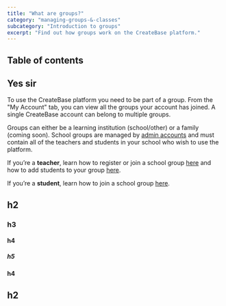 ```yaml
---
title: "What are groups?"
category: "managing-groups-&-classes"
subcategory: "Introduction to groups"
excerpt: "Find out how groups work on the CreateBase platform."
---
```


## Table of contents

## Yes sir

To use the CreateBase platform you need to be part of a group. From the "My Account" tab, you can view all the groups your account has joined. A single CreateBase account can belong to multiple groups.

Groups can either be a learning institution (school/other) or a family (coming soon). School groups are managed by [admin accounts](/managing-groups-&-classes/school-group-roles) and must contain all of the teachers and students in your school who wish to use the platform.

If you’re a **teacher**, learn how to register or join a school group [here](/managing-groups-&-classes/register-or-join-your-school) and how to add students to your group [here](/managing-groups-&-classes/adding-students).

If you’re a **student**, learn how to join a school group [here](/managing-groups-&-classes/register-or-join-your-school).

## h2

### h3

#### h4

##### h5

#### h4

## h2
